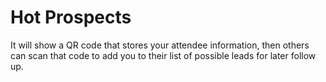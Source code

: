 # Hot Prospects
 It will show a QR code that stores your attendee information, then others can scan that code to add you to their list of possible leads for later follow up.
